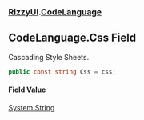 ### [RizzyUI](RizzyUI 'RizzyUI').[CodeLanguage](RizzyUI.CodeLanguage 'RizzyUI.CodeLanguage')

## CodeLanguage.Css Field

Cascading Style Sheets.

```csharp
public const string Css = css;
```

#### Field Value
[System.String](https://docs.microsoft.com/en-us/dotnet/api/System.String 'System.String')